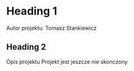# Heading 1
Autor projektu: Tomasz Stankiewicz
## Heading 2
Opis projektu
Projekt jest jeszcze nie skonczony